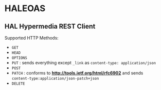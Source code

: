 # HALEOAS
## HAL Hypermedia REST Client


Supported HTTP Methods:

* `GET`
* `HEAD`
* `OPTIONS`
* `PUT` : sends everything except `_link` as `content-type: application/json`
* `POST`
* `PATCH` : conforms to **http://tools.ietf.org/html/rfc6902** and sends `content-type:application/json-patch+json`
* `DELETE`

